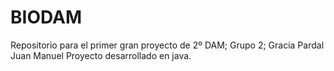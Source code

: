 # BIODAM
Repositorio para el primer gran proyecto de 2º DAM; Grupo 2; Gracia Pardal Juan Manuel
Proyecto desarrollado en java.
